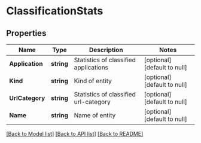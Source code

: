# ClassificationStats

## Properties
Name | Type | Description | Notes
------------ | ------------- | ------------- | -------------
**Application** | **string** | Statistics of classified applications | [optional] [default to null]
**Kind** | **string** | Kind of entity | [optional] [default to null]
**UrlCategory** | **string** | Statistics of classified url-category | [optional] [default to null]
**Name** | **string** | Name of entity | [optional] [default to null]

[[Back to Model list]](../README.md#documentation-for-models) [[Back to API list]](../README.md#documentation-for-api-endpoints) [[Back to README]](../README.md)


